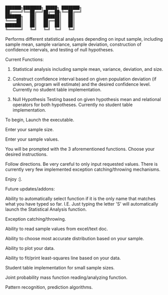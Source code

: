    ███████╗████████╗ █████╗ ████████╗
    ██╔════╝╚══██╔══╝██╔══██╗╚══██╔══╝
    ███████╗   ██║   ███████║   ██║   
    ╚════██║   ██║   ██╔══██║   ██║   
    ███████║   ██║   ██║  ██║   ██║   
    ╚══════╝   ╚═╝   ╚═╝  ╚═╝   ╚═╝   
                                  
Performs different statistical analyses depending on input sample, including sample mean, sample variance, sample deviation, construction of confidence intervals, and testing of null hypotheses.

Current Functions:

1) Statistical analysis including sample mean, variance, deviation, and size.

2) Construct confidence interval based on given population deviation (if unknown, program will estimate) and the desired confidence level. Currently no student table implementation.

3) Null Hypothesis Testing based on given hypothesis mean and relational operators for both hypotheses. Currently no student table implementation.

To begin, Launch the executable.

Enter your sample size.

Enter your sample values.

You will be prompted with the 3 aforementioned functions. Choose your desired instructions.

Follow directions. Be very careful to only input requested values. There is currently very few implemented exception catching/throwing mechanisms.

Enjoy :].


Future updates/addons:

Ability to automatically select function if it is the only name that matches what you have typed so far. I.E. Just typing the letter 'S' will automatically launch the Statistical Analysis function.

Exception catching/throwing.

Ability to read sample values from excel/text doc.

Ability to choose most accurate distribution based on your sample.

Ability to plot your data.

Ability to fit/print least-squares line based on your data.

Student table implementation for small sample sizes.

Joint probability mass function reading/analyzing function.

Pattern recognition, prediction algorithms.

